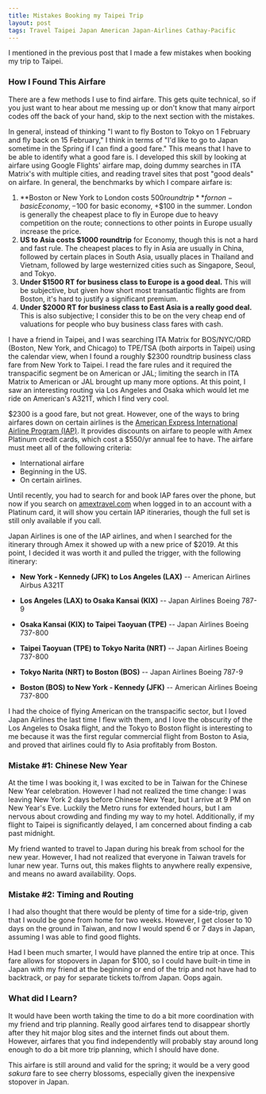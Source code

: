 ```yaml
---
title: Mistakes Booking my Taipei Trip
layout: post
tags: Travel Taipei Japan American Japan-Airlines Cathay-Pacific
---
```


I mentioned in the previous post that I made a few mistakes when booking my trip to Taipei.

### How I Found This Airfare

There are a few methods I use to find airfare. This gets quite technical, so if you just want to hear about me messing
up or don't know that many airport codes off the back of your hand, skip to the next section with the mistakes.

In general, instead of thinking "I want to fly Boston to Tokyo on 1
February and fly back on 15 February," I think in terms of "I'd like to go to Japan sometime in the Spring if I can find
a good fare." This means that I have to be able to identify what a good fare is. I developed this skill by looking at
airfare using Google Flights' airfare map, doing dummy searches in ITA Matrix's with multiple cities, and reading travel
sites that post "good deals" on airfare. In general, the benchmarks by which I compare airfare is:

1. **Boston or New York to London costs $500 roundtrip** for non-basic Economy, -$100 for basic economy, +$100 in the
   summer. London is generally the cheapest place to fly in Europe due to heavy competition on the route; connections to
   other points in Europe usually increase the price.
2. **US to Asia costs $1000 roundtrip** for Economy, though this is not a hard and fast rule. The cheapest places to fly
   in Asia are usually in China, followed by certain places in South Asia, usually places in Thailand and Vietnam,
   followed by large westernized cities such as Singapore, Seoul, and Tokyo.
3. **Under $1500 RT for business class to Europe is a good deal.** This will be subjective, but given how short most
   transatlantic flights are from Boston, it's hard to justify a significant premium.
4. **Under $2000 RT for business class to East Asia is a really good deal.** This is also subjective; I consider this to
   be on the very cheap end of valuations for people who buy business class fares with cash.

I have a friend in Taipei, and I was searching ITA Matrix for BOS/NYC/ORD (Boston, New York, and Chicago) to TPE/TSA
(both airports in Taipei) using the calendar view, when I found a roughly $2300 roundtrip business class fare from New
York to Taipei. I read the fare rules and it required the transpacific segment be on American or JAL; limiting the
search in ITA Matrix to American or JAL brought up many more options. At this point, I saw an interesting routing via
Los Angeles and Osaka which would let me ride on American's A321T, which I find very cool.

$2300 is a good fare, but not great. However, one of the ways to bring airfares down on certain airlines is the
[American Express International Airline Program (IAP)](https://consumer-travel.americanexpress.com/international-airline-program).
It provides discounts on airfare to people with Amex Platinum credit cards, which cost a $550/yr annual fee to have. The
airfare must meet all of the following criteria:

- International airfare
- Beginning in the US.
- On certain airlines.

Until recently, you had to search for and book IAP fares over the phone, but now if you search on
[amextravel.com](https://amextravel.com/) when logged in to an account with a Platinum card, it will show you certain
IAP itineraries, though the full set is still only available if you call.

Japan Airlines is one of the IAP airlines, and when I searched for the itinerary through Amex it showed up with a new
price of $2019. At this point, I decided it was worth it and pulled the trigger, with the following itinerary:

- **New York - Kennedy (JFK) to Los Angeles (LAX)** -- American Airlines Airbus A321T
- **Los Angeles (LAX) to Osaka Kansai (KIX)** -- Japan Airlines Boeing 787-9
- **Osaka Kansai (KIX) to Taipei Taoyuan (TPE)** -- Japan Airlines Boeing 737-800

- **Taipei Taoyuan (TPE) to Tokyo Narita (NRT)** -- Japan Airlines Boeing 737-800
- **Tokyo Narita (NRT) to Boston (BOS)** -- Japan Airlines Boeing 787-9
- **Boston (BOS) to New York - Kennedy (JFK)** -- American Airlines Boeing 737-800

I had the choice of flying American on the transpacific sector, but I loved Japan Airlines the last time I flew with
them, and I love the obscurity of the Los Angeles to Osaka flight, and the Tokyo to Boston flight is interesting to me
because it was the first regular commercial flight from Boston to Asia, and proved that airlines could fly to Asia
profitably from Boston.

### Mistake #1: Chinese New Year

At the time I was booking it, I was excited to be in Taiwan for the Chinese New Year celebration. However I had not
realized the time change: I was leaving New York 2 days before Chinese New Year, but I arrive at 9 PM on New Year's Eve.
Luckily the Metro runs for extended hours, but I am nervous about crowding and finding my way to my hotel. Additionally,
if my flight to Taipei is significantly delayed, I am concerned about finding a cab past midnight.

My friend wanted to travel to Japan during his break from school for the new year. However, I had not realized that
everyone in Taiwan travels for lunar new year. Turns out, this makes flights to anywhere really expensive, and means
no award availability. Oops.

### Mistake #2: Timing and Routing

I had also thought that there would be plenty of time for a side-trip, given that I would be gone from home for two
weeks. However, I get closer to 10 days on the ground in Taiwan, and now I would spend 6 or 7 days in Japan, assuming
I was able to find good flights.

Had I been much smarter, I would have planned the entire trip at once. This fare allows for stopovers in Japan for $100,
so I could have built-in time in Japan with my friend at the beginning or end of the trip and not have had to backtrack,
or pay for separate tickets to/from Japan. Oops again.

### What did I Learn?

It would have been worth taking the time to do a bit more coordination with my friend and trip planning. Really good
airfares tend to disappear shortly after they hit major blog sites and the internet finds out about them. However,
airfares that you find independently will probably stay around long enough to do a bit more trip planning, which I
should have done.

This airfare is still around and valid for the spring; it would be a very good _sakura_ fare to see
cherry blossoms, especially given the inexpensive stopover in Japan.